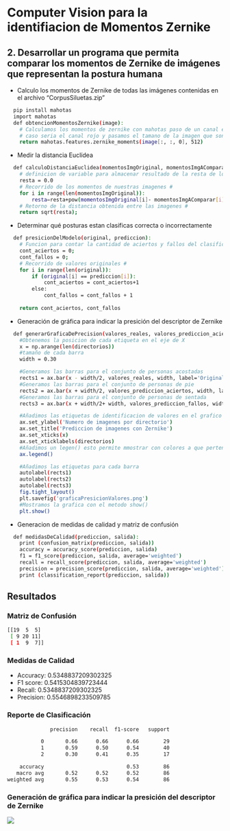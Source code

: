 # Computer Vision para la identifiacion de Momentos Zernike

## 2. Desarrollar un programa que permita comparar los momentos de Zernike de imágenes que representan la postura humana

- Calculo los momentos de Zernike de todas las imágenes contenidas en el archivo “CorpusSiluetas.zip”

```sh
  pip install mahotas
  import mahotas
  def obtencionMomentosZernike(image):
    # Calculamos los momentos de zernike con mahotas paso de un canal en especifico en este  #
    # caso seria el canal rojo y pasamos el tamano de la imagen que son de 512 #
    return mahotas.features.zernike_moments(image[:, :, 0], 512)
```
- Medir la distancia Euclídea 

```sh
  def calculoDistanciaEuclidea(momentosImgOriginal, momentosImgAComparar):
    # definicion de variable para almacenar resultado de la resta de los valores de cada momento #
    resta = 0.0
    # Recorrido de los momentos de nuestras imagenes #
    for i in range(len(momentosImgOriginal)):
        resta=resta+pow(momentosImgOriginal[i]- momentosImgAComparar[i],2);
    # Retorno de la distancia obtenida entre las imagenes #
    return sqrt(resta);
```
- Determinar qué posturas estan clasificas correcta o incorrectamente
```sh
  def presicionDelModelo(original, prediccion):
    # Funcion para contar la cantidad de aciertos y fallos del clasificador #
    cont_aciertos = 0; 
    cont_fallos = 0;
    # Recorrido de valores originales #
    for i in range(len(original)):
        if (original[i] == prediccion[i]):
            cont_aciertos = cont_aciertos+1
        else:
            cont_fallos = cont_fallos + 1
    
    return cont_aciertos, cont_fallos
```
- Generación de gráfica para indicar la presición del descriptor de Zernike 
```sh
  def generarGraficaDePrecision(valores_reales, valores_prediccion_aciertos, valores_prediccion_fallos, directorios):
    #Obtenemos la posicion de cada etiqueta en el eje de X
    x = np.arange(len(directorios))
    #tamaño de cada barra
    width = 0.30

    #Generamos las barras para el conjunto de personas acostadas
    rects1 = ax.bar(x - width/2, valores_reales, width, label='Original')
    #Generamos las barras para el conjunto de personas de pie
    rects2 = ax.bar(x + width/2, valores_prediccion_aciertos, width, label='Prediccion - Aciertos')
    #Generamos las barras para el conjunto de personas de sentada
    rects3 = ax.bar(x + width/2+ width, valores_prediccion_fallos, width, label='Prediccion - Fallos')

    #Añadimos las etiquetas de identificacion de valores en el grafico
    ax.set_ylabel('Numero de imagenes por directorio')
    ax.set_title('Prediccion de imagenes con Zernike')
    ax.set_xticks(x)
    ax.set_xticklabels(directorios)
    #Añadimos un legen() esto permite mmostrar con colores a que pertence cada valor.
    ax.legend()

    #Añadimos las etiquetas para cada barra
    autolabel(rects1)
    autolabel(rects2)
    autolabel(rects3)
    fig.tight_layout()
    plt.savefig('graficaPresicionValores.png')
    #Mostramos la grafica con el metodo show()
    plt.show()
```
- Generacion de medidas de calidad y matriz de confusión
```sh
  def medidasDeCalidad(prediccion, salida):
    print (confusion_matrix(prediccion, salida)) 
    accuracy = accuracy_score(prediccion, salida)
    f1 = f1_score(prediccion, salida, average='weighted')
    recall = recall_score(prediccion, salida, average='weighted')
    precision = precision_score(prediccion, salida, average='weighted')
    print (classification_report(prediccion, salida))
```
## Resultados
### Matriz de Confusión
```sh
[[19  5  5]
 [ 9 20 11]
 [ 1  9  7]]
```
### Medidas de Calidad
 - Accuracy: 0.5348837209302325
 - F1 score: 0.5415304839723444
 - Recall: 0.5348837209302325
 - Precision: 0.5546898233509785
### Reporte de Clasificación
```sh
              precision    recall  f1-score   support

           0       0.66      0.66      0.66        29
           1       0.59      0.50      0.54        40
           2       0.30      0.41      0.35        17

    accuracy                           0.53        86
   macro avg       0.52      0.52      0.52        86
weighted avg       0.55      0.53      0.54        86
```
### Generación de gráfica para indicar la presición del descriptor de Zernike 
![](graficaPresicionValores.png)
